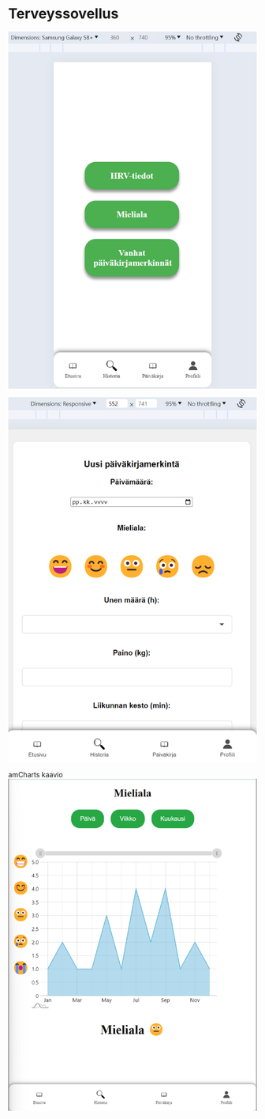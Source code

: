 # Terveyssovellus

![App Screenshot](kuvat/historia-menu.png)

![App Screenshot](kuvat/päiväkirjamerkintä.png)

amCharts kaavio
![App Screenshot](kuvat/mieliala-v2.png)
